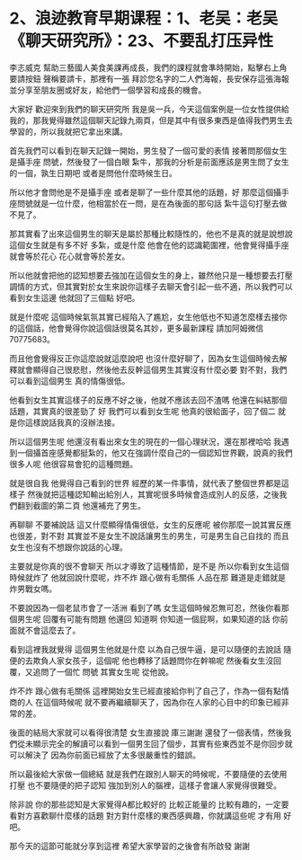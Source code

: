 # 2、浪迹教育早期课程：1、老吴：老吴《聊天研究所》：23、不要乱打压异性

李志威克 幫助三藝國人美食美課再成長，我們的課程就會準時開始，點擊右上角 要請按鈕 聲稱要請卡，那裡有一張 拜診您名字的二人們海報，長安保存這張海報 並分享至朋友圈或好友，給他們一個學習和成長的機會。

大家好 歡迎來到我們的聊天研究所 我是吳一兵，今天這個案例是一位女性提供給我的，那我覺得雖然這個聊天記錄九兩頁，但是其中有很多東西是值得我們男生去學習的，所以我就把它拿出來講。

首先我們可以看到在聊天記錄一開始，男生發了一個可愛的表情 接著問那個女生是攝手座 問號，然後發了一個白眼 紮牛，那我的分析是前面應該是男生問了女生的一個，孰生日期吧 或者是問他什麼時候生日。

所以他才會問他是不是攝手座 或者是聊了一些什麼其他的話題，好 那麼這個攝手座問號就是一位什麼，他相當於在一問，是在為後面的那句話 紮牛這句打壓去做不見了。

那其實看了出來這個男生的聊天是屬於那種比較隨性的，他也不是真的就是說想說這個女生就是有多不好 多紮，或是什麼 他會在他的認識範圍裡，他會覺得攝手座就會等於花心 花心就會等於差女。

所以他就會把他的認知想要去強加在這個女生的身上，雖然他只是一種想要去打壓調情的方式，但其實對於女生來說你這樣子去聊天會引起一些不適，所以我們可以看到女生這邊 他就回了三個點 好吧。

就是什麼呢 這個時候氣氛其實已經陷入了尷尬，女生他低也不知道怎麼樣去接你的這個話，他會覺得你說這個話很莫名其妙，更多最新課程 請加阿姆微信 70775683。

而且他會覺得反正你這麼說就這麼說吧 也沒什麼好聊了，因為女生這個時候去解釋就會顯得自己很悲慰，然後他去反幹這個男生其實沒有什麼必要 對不對，我們可以看到這個男生 真的情傷很低。

他看到女生其實這樣子的反應不好之後，他就不應該去回不渣嗎 他還在糾結那個話題，其實真的很差勁了 好 我們可以看到女生呢 他真的很給面子，回了個二 就是你這樣說話我真的沒辦法接。

所以這個男生呢 他還沒有看出來女生的現在的一個心理狀況，還在那裡哈哈 我遇到一個攝首座感覺都挺紮的，他又在強調什麼自己的一個認知世界觀，說真的我們很多人呢 他很容易會犯的這種問題。

就是很自我 他覺得自己看到的世界 經歷的某一件事情，就代表了整個世界都是這樣子 然後就把這種認知輸出給別人，其實呢很多時候會造成別人的反感，之後我們翻到截圖的第二頁 他還補充了男生。

再聊聊 不要補說話 這又什麼顯得情傷很低，女生的反應呢 被你那麼一說其實反應也很差，對不對 其實並不是女生不說話讓男生的男生，可是男生自己自找的 而且女生也沒有不想跟你說話的心理。

主要就是你真的很不會聊天 所以才導致了這種情節，是不是 所以你看到女生這個時候就炸了 他就回說什麼呢，炸不炸 跟心做有毛關係 人品在那 難道是走錯就是炸男戰女嗎。

不要說因為一個老鼠市會了一活洲 看到了嗎 女生這個時候忍無可忍，然後你看那個男生呢 回覆有可能有問題 他還回 知道啊 你知道一個屁啊，如果知道的話 你前面就不會這麼去了。

看到這裡我就覺得 這個男生他就是什麼 以為自己很牛逼，是可以隨便的去說話 隨便的去欺負人家女孩子，這個呢 他也轉移了話題問你在幹嘛呢 然後看女生沒回覆，又追問了一個忙 問號 其實女生呢 從他說。

炸不炸 跟心做有毛關係 這裡開始女生已經直接給你判了自己了，作為一個有點情商的人 在這個時候呢 就不要再繼續聊天了，因為你在人家的心目中的印象已經非常的差。

後面的結局大家就可以看得很清楚 女生直接說 庫三謝謝 還發了一個表情，然後我們從未顯示完全的解讀可以看到一個男生回了個步，其實有些東西並不是你回步就可以解決了 因為你前面已經放了太多很嚴重性的錯誤。

所以最後給大家做一個總結 就是我們在跟別人聊天的時候呢，不要隨便的去使用打壓 也不要隨便的把子認知 強加到別人的腦裡，這樣子會讓人家覺得很難受。

除非說 你的那些認知是大家覺得A都比較好的 比較正能量的 比較有趣的，一定要看對方喜歡聊什麼樣的話題 對方對什麼樣的東西感興趣，你就講這些呢 才有用 好吧。

那今天的這節可能就分享到這裡 希望大家學習的之後會有所啟發 謝謝